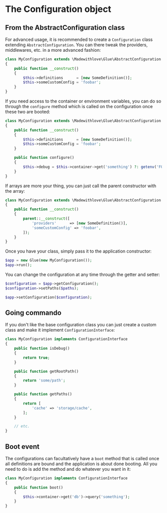 # The Configuration object

## From the AbstractConfiguration class

For advanced usage, it is recommended to create a `Configuration` class extending `AbstractConfiguration`.
You can there tweak the providers, middlewares, etc. in a more advanced fashion:

```php
class MyConfiguration extends \Madewithlove\Glue\AbstractConfiguration
{
    public function __construct()
    {
        $this->definitions      = [new SomeDefinition()];
        $this->someCustomConfig = 'foobar';
    }
}
```

If you need access to the container or environment variables, you can do so through the `configure` method which is called
on the configuration once these two are booted:

```php
class MyConfiguration extends \Madewithlove\Glue\AbstractConfiguration
{
    public function __construct()
    {
        $this->definitions      = [new SomeDefinition()];
        $this->someCustomConfig = 'foobar';
    }

    public function configure()
    {
        $this->debug = $this->container->get('something') ?: getenv('FOOBAR');
    }
}
```

If arrays are more your thing, you can just call the parent constructor with the array:

```php
class MyConfiguration extends \Madewithlove\Glue\AbstractConfiguration
{
    public function __construct()
    {
        parent::__construct([
            'providers'      => [new SomeDefinition()],
            'someCustomConfig' => 'foobar',
        ]);
    }
}
```

Once you have your class, simply pass it to the application constructor:

```php
$app = new Glue(new MyConfiguration());
$app->run();
```

You can change the configuration at any time through the getter and setter:

```php
$configuration = $app->getConfiguration();
$configuration->setPaths($paths);

$app->setConfiguration($configuration);
```

## Going commando

If you don't like the base configuration class you can just create a custom class and make it implement `ConfigurationInterface`:

```php
class MyConfiguration implements ConfigurationInterface
{
    public function isDebug()
    {
        return true;
    }

    public function getRootPath()
    {
        return 'some/path';
    }

    public function getPaths()
    {
        return [
            'cache' => 'storage/cache',
        ];
    }

    // etc.
}
```

## Boot event

The configurations can facultatively have a `boot` method that is called once all definitions are bound and the application is about done booting.
All you need to do is add the method and do whatever you want in it:

```php
class MyConfiguration implements ConfigurationInterface
{
    public function boot()
    {
        $this->container->get('db')->query('something');
    }
}
```
